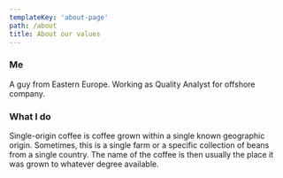 ```yaml
---
templateKey: 'about-page'
path: /about
title: About our values
---
```

### Me  
A guy from Eastern Europe. Working as Quality Analyst for offshore company.

### What I do
Single-origin coffee is coffee grown within a single known geographic origin. Sometimes, this is a single farm or a specific collection of beans from a single country. The name of the coffee is then usually the place it was grown to whatever degree available.
